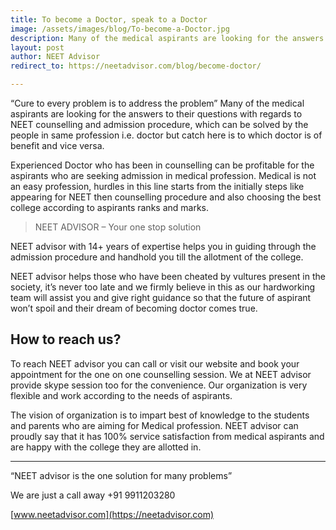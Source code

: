 ```yaml
---
title: To become a Doctor, speak to a Doctor
image: /assets/images/blog/To-become-a-Doctor.jpg
description: Many of the medical aspirants are looking for the answers to their questions with regards to NEET counselling and admission procedure, which can be solved by the people in same profession i.e. doctor but catch here is to which doctor is of benefit and vice versa.
layout: post
author: NEET Advisor
redirect_to: https://neetadvisor.com/blog/become-doctor/

---
```


“Cure to every problem is to address the problem” Many of the medical aspirants are looking for the answers to their questions with regards to NEET counselling and admission procedure, which can be solved by the people in same profession i.e. doctor but catch here is to which doctor is of benefit and vice versa. 

Experienced Doctor who has been in counselling can be profitable for the aspirants who are seeking admission in medical profession. Medical is not an easy profession, hurdles in this line starts from the initially steps like appearing for NEET then counselling procedure and also choosing the best college according to aspirants ranks and marks.

> NEET ADVISOR – Your one stop solution

NEET advisor with 14+ years of expertise helps you in guiding through the admission procedure and handhold you till the allotment of the college.

NEET advisor helps those who have been cheated by vultures present in the society, it’s never too late and we firmly believe in this as our hardworking team will assist you and give right guidance so that the future of aspirant won’t spoil and their dream of becoming doctor comes true.

## How to reach us?

To reach NEET advisor you can call or visit our website and book your appointment for the one on one counselling session. We at NEET advisor provide skype session too for the convenience. Our organization is very flexible and work according to the needs of aspirants. 

The vision of organization is to impart best of knowledge to the students and parents who are aiming for Medical profession. NEET advisor can proudly say that it has 100% service satisfaction from medical aspirants and are happy with the college they are allotted in.

<hr>

“NEET advisor is the one solution for many problems”

We are just a call away +91 9911203280

[www.neetadvisor.com](https://neetadvisor.com)

 

